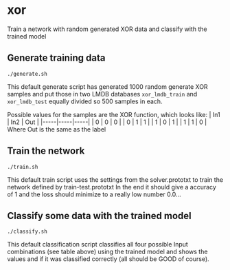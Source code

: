 # xor
Train a network with random generated XOR data and classify with the trained model

## Generate training data
    ./generate.sh

This default generate script has generated 1000 random generate XOR samples and put those in two LMDB databases ```xor_lmdb_train``` and ```xor_lmdb_test``` equally divided so 500 samples in each.

Possible values for the samples are the XOR function, which looks like:
| In1 | In2 | Out |
|-----|-----|-----|
|  0  |  0  |  0  |
|  0  |  1  |  1  |
|  1  |  0  |  1  |
|  1  |  1  |  0  |
Where Out is the same as the label

## Train the network
    ./train.sh

This default train script uses the settings from the solver.prototxt to train the network defined by train-test.prototxt
In the end it should give a accuracy of 1 and the loss should minimize to a really low number 0.0...

## Classify some data with the trained model
    ./classify.sh

This default classification script classifies all four possible Input combinations (see table above) using the trained model and shows the values and if it was classified correctly (all should be GOOD of course).
